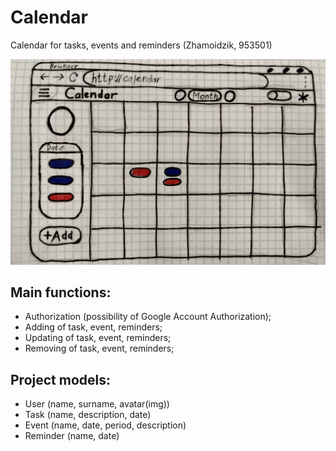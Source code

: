 # Calendar

Calendar for tasks, events and reminders (Zhamoidzik, 953501)

![calendar-mock](./srcimg.jpg)

## Main functions:
* Authorization (possibility of Google Account Authorization);
* Adding of task, event, reminders;
* Updating of task, event, reminders;
* Removing of task, event, reminders;

## Project models:
* User (name, surname, avatar(img))
* Task (name, description, date)
* Event (name, date, period, description)
* Reminder (name, date)

